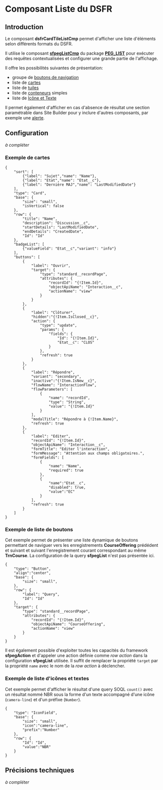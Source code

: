 # Composant Liste du **DSFR**

## Introduction

Le composant **dsfrCardTileListCmp** permet d'afficher une liste d'éléments selon différents formats du DSFR.

Il utilise le composant **[sfpegListCmp](https://github.com/pegros/PEG_LIST/blob/master/help/sfpegListCmp.md)** du package **[PEG_LIST](https://github.com/pegros/PEG_LIST)** pour exécuter des requêtes contextualisées et configurer une grande partie de l'affichage. 

Il offre les possibilités suivantes de présentation:
* groupe de [boutons de navigation](/help/dsfrButtonDsp.md)
* liste de [cartes](/help/dsfrCardCmp.md)
* liste de [tuiles](/help/dsfrTileCmp.md)
* liste de [conteneurs](/help/dsfrContainerDsp.md) simples
* liste de [Icône et Texte](/help/dsfrIconFieldDsp.md)

Il permet également d'afficher en cas d'absence de résultat une section paramétrable dans Site Builder pour y inclure d'autres composants, par exemple une [alerte](/help/dsfrAlertCmp.md).


## Configuration

_à compléter_

### Exemple de cartes


```
{
    "sort": [
        {"label": "Sujet","name": "Name"},
        {"label": "Etat","name": "Etat__c"},
        {"label": "Dernière MAJ","name": "LastModifiedDate"}
    ],
    "type": "Card",
    "base": {
        "size": "small",
        "isVertical": false
    },
    "row": {
        "title": "Name",
        "description": "Discussion__c",
        "startDetails": "LastModifiedDate",
        "endDetails": "CreatedDate",
        "Id": "Id"
    },
    "badgeList": [
        {"valueField": "Etat__c","variant": "info"}
    ],
    "buttons": [
        {
            "label": "Ouvrir",
            "target": {
                "type": "standard__recordPage",
                "attributes": {
                    "recordId": "{!Item.Id}",
                    "objectApiName": "Interaction__c",
                    "actionName": "view"
                }
            }
        },
        {
            "label": "Clôturer",
            "hidden":"{!Item.IsClosed__c}",
            "action": {
                "type": "update",
                "params": {
                    "fields": {
                        "Id": "{!Item.Id}",
                        "Etat__c": "CLOS"
                    }
                },
                "refresh": true
            }
        },
        {
            "label": "Répondre",
            "variant": "secondary",
            "inactive":"{!Item.IsNew__c}",
            "flowName": "InteractionFlow",
            "flowParameters": [
                {
                    "name": "recordId",
                    "type": "String",
                    "value": "{!Item.Id}"
                }
            ],
            "modalTitle": "Répondre à {!Item.Name}",
            "refresh": true
        },
        {
            "label": "Editer",
            "recordId": "{!Item.Id}",
            "objectApiName": "Interaction__c",
            "formTitle": "Editer l'interaction",
            "formMessage": "Attention aux champs obligatoires.",
            "formFields": [
                {
                    "name": "Name",
                    "required": true
                },
                {
                    "name":"Etat__c",
                    "disabled": true,
                    "value":"EC"
                }
            ],
            "refresh": true
        }
    ]
}
```

### Exemple de liste de boutons

Cet exemple permet de présenter une liste dynamique de boutons permettant de naviguer vers les enregistrements **CourseOffering** prédédent et suivant et suivant l'enregistrement courant correspondant au même **TrnCourse**.
La configuration de la query **sfpegList** n'est pas présentée ici. 

```
{
    "type": "Button",
    "align":"center",
    "base": {
        "size": "small",
    },
    "row": {
        "label": "Query",
        "Id": "Id"
    },
    "target": {
        "type": "standard__recordPage",
        "attributes": {
            "recordId": "{!Item.Id}",
            "objectApiName": "CourseOffering",
            "actionName": "view"
        }
    }
}
```

Il est également possible d'exploiter toutes les capacités du framework **sfpegAction** et 
d'appeler une action définie comme _row action_ dans la configuration **sfpegList** utilisée.
Il suffit de remplacer la propriété `target` par la propriété `name` avec le nom de la
_row action_ à déclencher.


### Exemple de liste d'icônes et textes

Cet exemple permet d'afficher le résultat d'une query SOQL `count()` avec un résultat nommé NBR sous la forme d'un texte accompagné d'une icône (`camera-line`) et d'un préfixe (`Number`).
```
{
    "type": "IconField",
    "base": {
        "size": "small",
        "icon":"camera-line",
        "prefix":"Number"
    },
    "row": {
        "Id": "Id",
        "value":"NBR"
    }
}
```

## Précisions techniques

_à compléter_